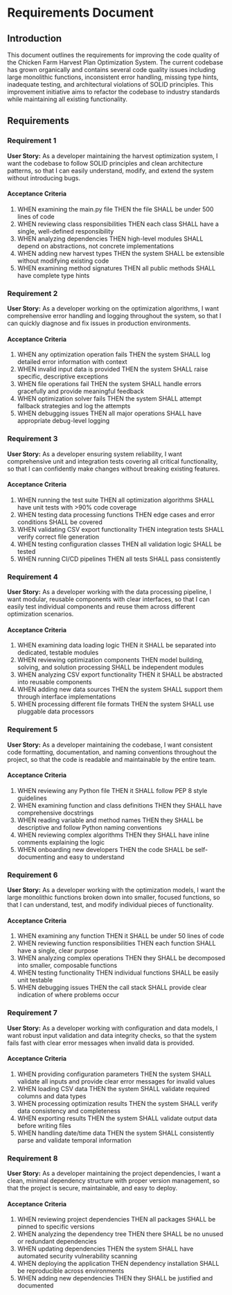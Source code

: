# Requirements Document

## Introduction

This document outlines the requirements for improving the code quality of the Chicken Farm Harvest Plan Optimization System. The current codebase has grown organically and contains several code quality issues including large monolithic functions, inconsistent error handling, missing type hints, inadequate testing, and architectural violations of SOLID principles. This improvement initiative aims to refactor the codebase to industry standards while maintaining all existing functionality.

## Requirements

### Requirement 1

**User Story:** As a developer maintaining the harvest optimization system, I want the codebase to follow SOLID principles and clean architecture patterns, so that I can easily understand, modify, and extend the system without introducing bugs.

#### Acceptance Criteria

1. WHEN examining the main.py file THEN the file SHALL be under 500 lines of code
2. WHEN reviewing class responsibilities THEN each class SHALL have a single, well-defined responsibility
3. WHEN analyzing dependencies THEN high-level modules SHALL depend on abstractions, not concrete implementations
4. WHEN adding new harvest types THEN the system SHALL be extensible without modifying existing code
5. WHEN examining method signatures THEN all public methods SHALL have complete type hints

### Requirement 2

**User Story:** As a developer working on the optimization algorithms, I want comprehensive error handling and logging throughout the system, so that I can quickly diagnose and fix issues in production environments.

#### Acceptance Criteria

1. WHEN any optimization operation fails THEN the system SHALL log detailed error information with context
2. WHEN invalid input data is provided THEN the system SHALL raise specific, descriptive exceptions
3. WHEN file operations fail THEN the system SHALL handle errors gracefully and provide meaningful feedback
4. WHEN optimization solver fails THEN the system SHALL attempt fallback strategies and log the attempts
5. WHEN debugging issues THEN all major operations SHALL have appropriate debug-level logging

### Requirement 3

**User Story:** As a developer ensuring system reliability, I want comprehensive unit and integration tests covering all critical functionality, so that I can confidently make changes without breaking existing features.

#### Acceptance Criteria

1. WHEN running the test suite THEN all optimization algorithms SHALL have unit tests with >90% code coverage
2. WHEN testing data processing functions THEN edge cases and error conditions SHALL be covered
3. WHEN validating CSV export functionality THEN integration tests SHALL verify correct file generation
4. WHEN testing configuration classes THEN all validation logic SHALL be tested
5. WHEN running CI/CD pipelines THEN all tests SHALL pass consistently

### Requirement 4

**User Story:** As a developer working with the data processing pipeline, I want modular, reusable components with clear interfaces, so that I can easily test individual components and reuse them across different optimization scenarios.

#### Acceptance Criteria

1. WHEN examining data loading logic THEN it SHALL be separated into dedicated, testable modules
2. WHEN reviewing optimization components THEN model building, solving, and solution processing SHALL be independent modules
3. WHEN analyzing CSV export functionality THEN it SHALL be abstracted into reusable components
4. WHEN adding new data sources THEN the system SHALL support them through interface implementations
5. WHEN processing different file formats THEN the system SHALL use pluggable data processors

### Requirement 5

**User Story:** As a developer maintaining the codebase, I want consistent code formatting, documentation, and naming conventions throughout the project, so that the code is readable and maintainable by the entire team.

#### Acceptance Criteria

1. WHEN reviewing any Python file THEN it SHALL follow PEP 8 style guidelines
2. WHEN examining function and class definitions THEN they SHALL have comprehensive docstrings
3. WHEN reading variable and method names THEN they SHALL be descriptive and follow Python naming conventions
4. WHEN reviewing complex algorithms THEN they SHALL have inline comments explaining the logic
5. WHEN onboarding new developers THEN the code SHALL be self-documenting and easy to understand

### Requirement 6

**User Story:** As a developer working with the optimization models, I want the large monolithic functions broken down into smaller, focused functions, so that I can understand, test, and modify individual pieces of functionality.

#### Acceptance Criteria

1. WHEN examining any function THEN it SHALL be under 50 lines of code
2. WHEN reviewing function responsibilities THEN each function SHALL have a single, clear purpose
3. WHEN analyzing complex operations THEN they SHALL be decomposed into smaller, composable functions
4. WHEN testing functionality THEN individual functions SHALL be easily unit testable
5. WHEN debugging issues THEN the call stack SHALL provide clear indication of where problems occur

### Requirement 7

**User Story:** As a developer working with configuration and data models, I want robust input validation and data integrity checks, so that the system fails fast with clear error messages when invalid data is provided.

#### Acceptance Criteria

1. WHEN providing configuration parameters THEN the system SHALL validate all inputs and provide clear error messages for invalid values
2. WHEN loading CSV data THEN the system SHALL validate required columns and data types
3. WHEN processing optimization results THEN the system SHALL verify data consistency and completeness
4. WHEN exporting results THEN the system SHALL validate output data before writing files
5. WHEN handling date/time data THEN the system SHALL consistently parse and validate temporal information

### Requirement 8

**User Story:** As a developer maintaining the project dependencies, I want a clean, minimal dependency structure with proper version management, so that the project is secure, maintainable, and easy to deploy.

#### Acceptance Criteria

1. WHEN reviewing project dependencies THEN all packages SHALL be pinned to specific versions
2. WHEN analyzing the dependency tree THEN there SHALL be no unused or redundant dependencies
3. WHEN updating dependencies THEN the system SHALL have automated security vulnerability scanning
4. WHEN deploying the application THEN dependency installation SHALL be reproducible across environments
5. WHEN adding new dependencies THEN they SHALL be justified and documented